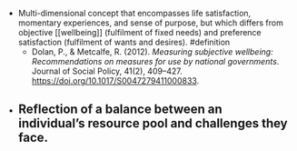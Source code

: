 - Multi-dimensional concept that encompasses life satisfaction, momentary experiences, and sense of purpose, but which differs from objective [[wellbeing]] (fulfilment of fixed needs) and preference satisfaction (fulfilment of wants and desires). #definition
	- Dolan, P., & Metcalfe, R. (2012). _Measuring subjective wellbeing: Recommendations on measures for use by national governments_. Journal of Social Policy, 41(2), 409–427.
	  https://doi.org/10.1017/S0047279411000833.
- Reflection of a balance between an individual’s resource pool and challenges they face.
	-